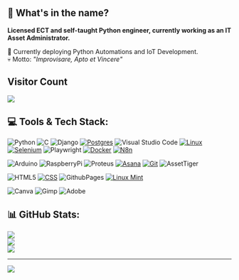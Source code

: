 ## 👹 What's in the name?
<p><b>Licensed ECT and self-taught Python engineer, currently working as an IT Asset Administrator. </b></p>
🔨 Currently deploying Python Automations and IoT Development.
<br>💀 Motto: <i>"Improvisare, Apto et Vincere"</i><br>

## Visitor Count
![](https://komarev.com/ghpvc/?username=Cherenko&color=green&style=for-the-badge)

## 💻 Tools & Tech Stack:
![Python](https://img.shields.io/badge/python-002966?style=for-the-badge&logo=python&logoColor=ffcc00)
![C](https://img.shields.io/badge/c-%238600b3.svg?style=for-the-badge&logo=c&logoColor=white) 
![Django](https://img.shields.io/badge/django-%23092E20.svg?style=for-the-badge&logo=django&logoColor=white)
[![Postgres](https://img.shields.io/badge/Postgres-%23316192.svg?style=for-the-badge&logo=postgresql&logoColor=white)](#)
![Visual Studio Code](https://custom-icon-badges.demolab.com/badge/VS%20Code-0078d7.svg?style=for-the-badge&logo=vsc&logoColor=white)
[![Linux](https://img.shields.io/badge/Linux-FCC624?style=for-the-badge&logo=linux&logoColor=black)](#)
[![Selenium](https://img.shields.io/badge/Selenium-43B02A?style=for-the-badge&logo=selenium&logoColor=fff)](#)
![Playwright](https://custom-icon-badges.demolab.com/badge/Playwright%20-006600.svg?style=for-the-badge&logo=playwright&logoColor=ff1a1a)
[![Docker](https://img.shields.io/badge/Docker-2496ED?style=for-the-badge&logo=docker&logoColor=fff)](#)
[![N8n](https://img.shields.io/badge/n8n-00001a?style=for-the-badge&logo=n8n&logoColor=ff0066)](#)

![Arduino](https://img.shields.io/badge/-Arduino-00979D?style=for-the-badge&logo=Arduino&logoColor=white) 
![RaspberryPi](https://img.shields.io/badge/-RaspberryPi-C51A4A?style=for-the-badge&logo=Raspberry-Pi) 
![Proteus](https://img.shields.io/badge/-Proteus-02303A?style=for-the-badge&logo=Proteus&logoColor=white) 
[![Asana](https://img.shields.io/badge/Asana-F06A6A?style=for-the-badge&logo=asana&logoColor=fff)](#)
[![Git](https://img.shields.io/badge/Git-F05032?style=for-the-badge&logo=git&logoColor=fff)](#) 
![AssetTiger](https://img.shields.io/badge/Asset%20Tiger-%23ED8B0B.svg?style=for-the-badge&logo=timescale&logoColor=black)

![HTML5](https://img.shields.io/badge/html5-%23E34F26.svg?style=for-the-badge&logo=html5&logoColor=white) 
[![CSS](https://img.shields.io/badge/CSS-0052cc?style=for-the-badge&logo=css&logoColor=fff)](#)
![GithubPages](https://img.shields.io/badge/github%20pages-121013?style=for-the-badge&logo=github&logoColor=white)
[![Linux Mint](https://img.shields.io/badge/Linux%20Mint-87CF3E?style=for-the-badge&logo=linuxmint&logoColor=fff)](#)

![Canva](https://img.shields.io/badge/Canva-%2300C4CC.svg?style=for-the-badge&logo=Canva&logoColor=white) 
![Gimp](https://img.shields.io/badge/Gimp-657D8B?style=for-the-badge&logo=gimp&logoColor=FFFFFF) 
![Adobe](https://img.shields.io/badge/adobe-%23FF0000.svg?style=for-the-badge&logo=adobe&logoColor=white) 

## 📊 GitHub Stats:
![](https://github-readme-stats.vercel.app/api?username=Cherenko&theme=merko&hide_border=false&include_all_commits=true&count_private=true)<br/>
![](https://github-readme-streak-stats.herokuapp.com/?user=Cherenko&theme=merko&hide_border=false)<br/>
![](https://github-readme-stats.vercel.app/api/top-langs/?username=Cherenko&theme=merko&hide_border=false&include_all_commits=true&count_private=true&layout=compact)

---
[![](https://visitcount.itsvg.in/api?id=Cherenko&icon=0&color=8)](https://visitcount.itsvg.in)

<!-- Proudly created with GPRM ( https://gprm.itsvg.in ) -->

<!---
Cherenko/Cherenko is a ✨ special ✨ repository because its `README.md` (this file) appears on your GitHub profile.
You can click the Preview link to take a look at your changes.
--->
